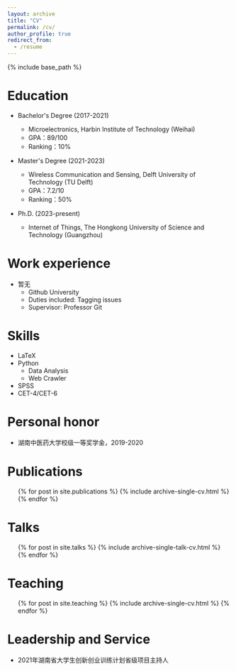 ```yaml
---
layout: archive
title: "CV"
permalink: /cv/
author_profile: true
redirect_from:
  - /resume
---
```


{% include base_path %}

Education
======
* Bachelor's Degree (2017-2021) 
  * Microelectronics, Harbin Institute of Technology (Weihai)
  * GPA：89/100
  * Ranking：10%
 
* Master's Degree (2021-2023) 
  * Wireless Communication and Sensing, Delft University of Technology (TU Delft)
  * GPA：7.2/10
  * Ranking：50%
 
* Ph.D. (2023-present) 
  * Internet of Things, The Hongkong University of Science and Technology (Guangzhou)

Work experience
======
* 暂无
  * Github University
  * Duties included: Tagging issues
  * Supervisor: Professor Git

  
Skills
======
* LaTeX
* Python
   * Data Analysis
   * Web Crawler
* SPSS
* CET-4/CET-6

Personal honor
======
* 湖南中医药大学校级一等奖学金，2019-2020

Publications
======
  <ul>{% for post in site.publications %}
    {% include archive-single-cv.html %}
  {% endfor %}</ul>
  
Talks
======
  <ul>{% for post in site.talks %}
    {% include archive-single-talk-cv.html %}
  {% endfor %}</ul>
  
Teaching
======
  <ul>{% for post in site.teaching %}
    {% include archive-single-cv.html %}
  {% endfor %}</ul>
  
Leadership and Service
======
* 2021年湖南省大学生创新创业训练计划省级项目主持人
